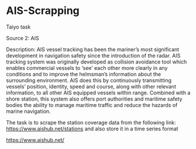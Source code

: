 # AIS-Scrapping
Taiyo task

Source 2: AIS
 
Description: AIS vessel tracking has been the mariner’s most significant development in navigation safety since the introduction of the radar. AIS tracking system was originally developed as collision avoidance tool which enables commercial vessels to ‘see’ each other more clearly in any conditions and to improve the helmsman’s information about the surrounding environment. AIS does this by continuously transmitting vessels’ position, identity, speed and course, along with other relevant information, to all other AIS equipped vessels within range. Combined with a shore station, this system also offers port authorities and maritime safety bodies the ability to manage maritime traffic and reduce the hazards of marine navigation.
 
The task is to scrape the station coverage data from the following link:
https://www.aishub.net/stations and also store it in a time series format
 
https://www.aishub.net/ 
